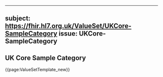 
---
subject: https://fhir.hl7.org.uk/ValueSet/UKCore-SampleCategory
issue: UKCore-SampleCategory
---
## UK Core Sample Category

{{page:ValueSetTemplate_new}}
    
